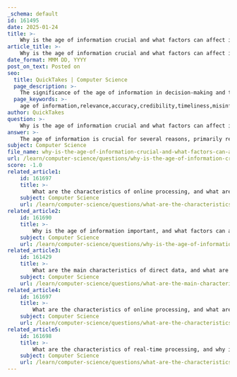 ```yaml
---
_schema: default
id: 161495
date: 2025-01-24
title: >-
    Why is the age of information crucial and what factors can affect its timeliness?
article_title: >-
    Why is the age of information crucial and what factors can affect its timeliness?
date_format: MMM DD, YYYY
post_on_text: Posted on
seo:
  title: QuickTakes | Computer Science
  page_description: >-
    The significance of the age of information in decision-making and the various factors affecting its timeliness, including the medium through which it is delivered, the nature of the information, technological changes, and the impact of information overload.
  page_keywords: >-
    age of information,relevance,accuracy,credibility,timeliness,misinformation,factors affecting timeliness,medium of information,nature of information,technological advancements,information overload,cognitive elaboration,legal changes
author: QuickTakes
question: >-
    Why is the age of information crucial and what factors can affect its timeliness?
answer: >-
    The age of information is crucial for several reasons, primarily related to its relevance, accuracy, and the potential impact on decision-making. Here are some key points explaining why the age of information matters and the factors that can affect its timeliness:\n\n### Importance of the Age of Information\n\n1. **Relevance**: Information must be current to be relevant. In rapidly changing fields such as technology, healthcare, and finance, outdated information can lead to poor decisions. For instance, medical guidelines may evolve based on new research, making older recommendations obsolete.\n\n2. **Accuracy**: The context in which information was produced can significantly affect its accuracy. As new data emerges, previous findings may be challenged or disproven. Relying on outdated information can result in misunderstandings or misinformed decisions.\n\n3. **Credibility**: The publication date of a source is a critical factor in assessing its credibility. Older articles may not hold the same authority as more recent publications, especially in fast-evolving fields. Evaluating the age of information helps identify reliable sources.\n\n4. **Avoiding Misinformation**: In the digital age, misinformation can spread rapidly. Checking the age of information helps individuals avoid relying on outdated or incorrect data that may have been revised or debunked.\n\n5. **Timeliness**: For information to be actionable, it must be available when needed. Outdated information can lead to poor decision-making, as it may not reflect the current situation or context.\n\n### Factors Affecting Timeliness\n\n1. **Medium of Information**:\n   - **Print Materials**: Information in print is often published on a set schedule (e.g., daily, weekly), which can lead to delays in reporting breaking news. Once printed, the information is static until the next edition.\n   - **Broadcast Materials**: Broadcast media can provide immediate updates and live coverage, allowing audiences to receive information as events unfold.\n\n2. **Nature of the Information**: Some types of information, such as statistical data or scientific findings, may have a longer shelf life than others, like news reports or market trends, which can change rapidly.\n\n3. **Technological Advancements**: The speed at which technology evolves can render information outdated quickly. For example, software updates or new research findings can change best practices in a matter of months.\n\n4. **Information Overload**: In the digital age, the sheer volume of information available can make it challenging to discern what is current and relevant. This can lead to reliance on outdated sources if individuals do not actively seek the most recent data.\n\n5. **Cognitive Elaboration**: The currency of the source can influence how individuals process information. More recent information may prompt deeper cognitive engagement, leading to better understanding and retention.\n\n6. **Legal and Compliance Changes**: Changes in laws and regulations can affect the relevance of information, particularly in fields like finance and healthcare, where compliance with current standards is critical.\n\nIn summary, the age of information is vital for ensuring its relevance and accuracy, which directly impacts decision-making. Various factors, including the medium of information, the nature of the content, technological advancements, and the potential for information overload, can significantly affect its timeliness.
subject: Computer Science
file_name: why-is-the-age-of-information-crucial-and-what-factors-can-affect-its-timeliness.md
url: /learn/computer-science/questions/why-is-the-age-of-information-crucial-and-what-factors-can-affect-its-timeliness
score: -1.0
related_article1:
    id: 161697
    title: >-
        What are the characteristics of online processing, and what are its advantages and disadvantages?
    subject: Computer Science
    url: /learn/computer-science/questions/what-are-the-characteristics-of-online-processing-and-what-are-its-advantages-and-disadvantages
related_article2:
    id: 161690
    title: >-
        Why is the age of information important, and what factors can affect its timeliness?
    subject: Computer Science
    url: /learn/computer-science/questions/why-is-the-age-of-information-important-and-what-factors-can-affect-its-timeliness
related_article3:
    id: 161429
    title: >-
        What are the main characteristics of direct data, and what are its advantages and disadvantages?
    subject: Computer Science
    url: /learn/computer-science/questions/what-are-the-main-characteristics-of-direct-data-and-what-are-its-advantages-and-disadvantages
related_article4:
    id: 161697
    title: >-
        What are the characteristics of online processing, and what are its advantages and disadvantages?
    subject: Computer Science
    url: /learn/computer-science/questions/what-are-the-characteristics-of-online-processing-and-what-are-its-advantages-and-disadvantages
related_article5:
    id: 161698
    title: >-
        What are the characteristics of real-time processing, and why is it important?
    subject: Computer Science
    url: /learn/computer-science/questions/what-are-the-characteristics-of-realtime-processing-and-why-is-it-important
---
```


&nbsp;